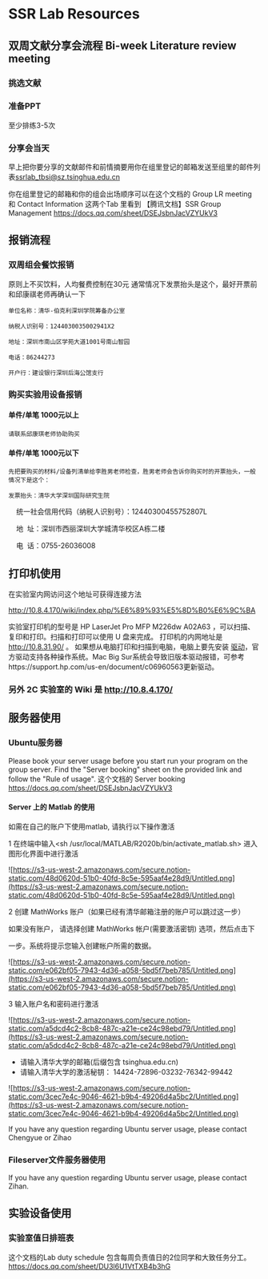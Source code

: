 # SSR Lab Resources

## 双周文献分享会流程 Bi-week Literature review meeting

### 挑选文献

### 准备PPT
至少排练3-5次

### 分享会当天

早上把你要分享的文献邮件和前情摘要用你在组里登记的邮箱发送至组里的邮件列表<ssrlab_tbsi@sz.tsinghua.edu.cn>

你在组里登记的邮箱和你的组会出场顺序可以在这个文档的 Group LR meeting 和 Contact Information 这两个Tab 里看到
【腾讯文档】SSR Group Management
https://docs.qq.com/sheet/DSEJsbnJacVZYUkV3

## 报销流程

### 双周组会餐饮报销

原则上不买饮料，人均餐费控制在30元
通常情况下发票抬头是这个，最好开票前和邱康祺老师再确认一下

    单位名称：清华-伯克利深圳学院筹备办公室
    
    纳税人识别号：1244030035002941X2
    
    地址：深圳市南山区学苑大道1001号南山智园
    
    电话：86244273
    
    开户行：建设银行深圳后海公馆支行


### 购买实验用设备报销

#### 单件/单笔 1000元以上
    请联系邱康琪老师协助购买

#### 单件/单笔 1000元以下

    先把要购买的材料/设备列清单给李胜男老师检查，胜男老师会告诉你购买时的开票抬头，一般情况下是这个：
    
    发票抬头：清华大学深圳国际研究生院
    
    统一社会信用代码（纳税人识别号）：12440300455752807L
    
    地  址：深圳市西丽深圳大学城清华校区A栋二楼
    
    电  话：0755-26036008

## 打印机使用

在实验室内网访问这个地址可获得连接方法

http://10.8.4.170/wiki/index.php/%E6%89%93%E5%8D%B0%E6%9C%BA

实验室打印机的型号是 HP LaserJet Pro MFP M226dw A02A63 ，可以扫描、复印和打印。扫描和打印可以使用 U 盘来完成。 打印机的内网地址是 http://10.8.31.90/ 。 如果想从电脑打印和扫描到电脑，电脑上要先安装 [驱动](https://support.hp.com/in-en/drivers/selfservice/hp-laserjet-pro-mfp-m226-series/6778492/model/6778500)，官方驱动支持各种操作系统。Mac Big Sur系统会导致旧版本驱动报错，可参考https://support.hp.com/us-en/document/c06960563更新驱动。

### 另外 2C 实验室的 Wiki 是 http://10.8.4.170/

## 服务器使用

### Ubuntu服务器

Please book your server usage before you start run your program on the group server. Find the "Server booking" sheet on the provided link and follow the "Rule of usage". 
这个文档的 Server booking
https://docs.qq.com/sheet/DSEJsbnJacVZYUkV3

#### Server 上的 Matlab 的使用

如需在自己的账户下使用matlab, 请执行以下操作激活

1 在终端中输入<sh /usr/local/MATLAB/R2020b/bin/activate_matlab.sh> 进入图形化界面中进行激活

![https://s3-us-west-2.amazonaws.com/secure.notion-static.com/48d0620d-51b0-40fd-8c5e-595aaf4e28d9/Untitled.png](https://s3-us-west-2.amazonaws.com/secure.notion-static.com/48d0620d-51b0-40fd-8c5e-595aaf4e28d9/Untitled.png)

2 创建 MathWorks 账户（如果已经有清华邮箱注册的账户可以跳过这一步）

如果没有账户， 请选择创建 MathWorks 帐户(需要激活密钥) 选项，然后点击下

一步。系统将提示您输入创建帐户所需的数据。

![https://s3-us-west-2.amazonaws.com/secure.notion-static.com/e062bf05-7943-4d36-a058-5bd5f7beb785/Untitled.png](https://s3-us-west-2.amazonaws.com/secure.notion-static.com/e062bf05-7943-4d36-a058-5bd5f7beb785/Untitled.png)

3 输入账户名和密码进行激活

![https://s3-us-west-2.amazonaws.com/secure.notion-static.com/a5dcd4c2-8cb8-487c-a21e-ce24c98ebd79/Untitled.png](https://s3-us-west-2.amazonaws.com/secure.notion-static.com/a5dcd4c2-8cb8-487c-a21e-ce24c98ebd79/Untitled.png)

- 请输入清华大学的邮箱(后缀包含 tsinghua.edu.cn)
- 请输入清华大学的激活秘钥： 14424-72896-03232-76342-99442

![https://s3-us-west-2.amazonaws.com/secure.notion-static.com/3cec7e4c-9046-4621-b9b4-49206d4a5bc2/Untitled.png](https://s3-us-west-2.amazonaws.com/secure.notion-static.com/3cec7e4c-9046-4621-b9b4-49206d4a5bc2/Untitled.png)

If you have any question regarding Ubuntu server usage, please contact Chengyue or Zihao

### Fileserver文件服务器使用

If you have any question regarding Ubuntu server usage, please contact Zihan.

## 实验设备使用

### 实验室值日排班表
这个文档的Lab duty schedule 包含每周负责值日的2位同学和大致任务分工。
https://docs.qq.com/sheet/DU3l6U1VtTXB4b3hG
